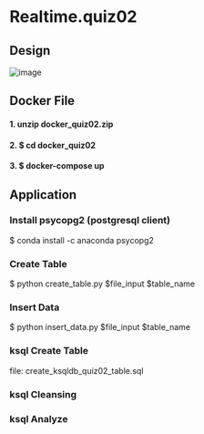 # Realtime.quiz02
## Design
![image](https://user-images.githubusercontent.com/22583786/233766388-f2bffc1f-9a72-48c8-be50-e5d10e239836.png)


## Docker File 
#### 1. unzip docker_quiz02.zip
#### 2. $ cd docker_quiz02
#### 3. $ docker-compose up

## Application
### Install psycopg2 (postgresql client)
$ conda install -c anaconda psycopg2

### Create Table
$ python create_table.py $file_input $table_name

### Insert Data
$ python insert_data.py  $file_input $table_name

### ksql Create Table
file: create_ksqldb_quiz02_table.sql

### ksql Cleansing


### ksql Analyze
